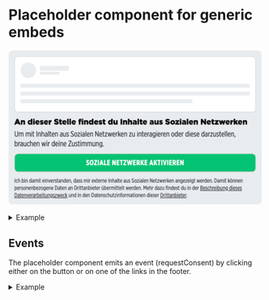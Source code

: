# Placeholder component for generic embeds

<p>
  <img src="../../../../docs/embed-generic-placeholder.png" alt="Embed placeholder Generic" width="500" />
</p>

<details>
<summary>Example</summary>

```javascript
<template>
  <embed-placeholder></embed-placeholder>
</template>

<script>
import { EmbedPlaceholder } from '@spring-media/red-sourcepoint-cmp/dist/esm/vue/components/embed-placeholder';

export default {
  components: { EmbedPlaceholder },
};
</script>

<style lang="scss">
@import '~@spring-media/red-sourcepoint-cmp/dist/esm/vue/components/embed-placeholder.css';
</style>
```
</details>

## Events

The placeholder component emits an event (requestConsent) by clicking either on the button or on one of the links in the footer.

<details>
<summary>Example</summary>

```javascript
<template>
  <embed-placeholder  @requestConsent="onRequestConsent()"></embed-placeholder>
</template>

<script>
import { EmbedPlaceholder } from '@spring-media/red-sourcepoint-cmp/dist/esm/vue/components/embed-placeholder';

export default {
  components: { EmbedPlaceholder },
  methods: {
    onRequestConsent() {
      console.log("request consent");
    },
  },
};
</script>

<style lang="scss">
@import '~@spring-media/red-sourcepoint-cmp/dist/esm/vue/components/embed-placeholder.css';
</style>
```
</details>
